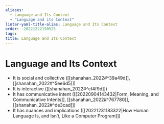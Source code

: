 ```yaml
---
aliases:
  - Language and Its Context
  - "Language and its Context"
linter-yaml-title-alias: Language and Its Context
order: -20221222150525
tags: 
title: Language and Its Context
---
```


# Language and Its Context

- It is social and collective ([[shanahan_2022#^39a49d]], [[shanahan_2022#^5ee6d5]])
- It is interactive ([[shanahan_2022#^cf4f9d]])
- It has communicative intent ([[20220904143432|Form, Meaning, and Communicative Intents]], [[shanahan_2022#^767780]], [[shanahan_2022#^de3cad]])
- It has nuances and implications ([[20221231183322|How Human Language Is, and Isn’t, Like a Computer Program]])